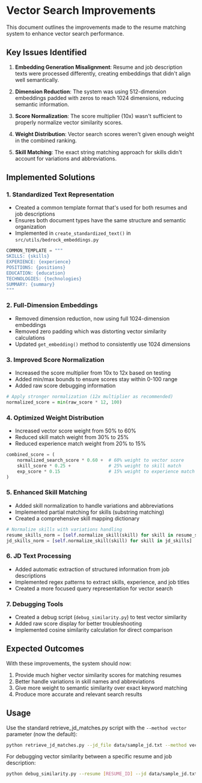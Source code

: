 # Vector Search Improvements

This document outlines the improvements made to the resume matching system to enhance vector search performance.

## Key Issues Identified

1. **Embedding Generation Misalignment**: Resume and job description texts were processed differently, creating embeddings that didn't align well semantically.

2. **Dimension Reduction**: The system was using 512-dimension embeddings padded with zeros to reach 1024 dimensions, reducing semantic information.

3. **Score Normalization**: The score multiplier (10x) wasn't sufficient to properly normalize vector similarity scores.

4. **Weight Distribution**: Vector search scores weren't given enough weight in the combined ranking.

5. **Skill Matching**: The exact string matching approach for skills didn't account for variations and abbreviations.

## Implemented Solutions

### 1. Standardized Text Representation

- Created a common template format that's used for both resumes and job descriptions
- Ensures both document types have the same structure and semantic organization
- Implemented in `create_standardized_text()` in `src/utils/bedrock_embeddings.py`

```python
COMMON_TEMPLATE = """
SKILLS: {skills}
EXPERIENCE: {experience}
POSITIONS: {positions}
EDUCATION: {education}
TECHNOLOGIES: {technologies}
SUMMARY: {summary}
"""
```

### 2. Full-Dimension Embeddings

- Removed dimension reduction, now using full 1024-dimension embeddings
- Removed zero padding which was distorting vector similarity calculations
- Updated `get_embedding()` method to consistently use 1024 dimensions

### 3. Improved Score Normalization

- Increased the score multiplier from 10x to 12x based on testing
- Added min/max bounds to ensure scores stay within 0-100 range
- Added raw score debugging information

```python
# Apply stronger normalization (12x multiplier as recommended)
normalized_score = min(raw_score * 12, 100)
```

### 4. Optimized Weight Distribution

- Increased vector score weight from 50% to 60%
- Reduced skill match weight from 30% to 25%
- Reduced experience match weight from 20% to 15%

```python
combined_score = (
    normalized_search_score * 0.60 +  # 60% weight to vector score
    skill_score * 0.25 +              # 25% weight to skill match
    exp_score * 0.15                  # 15% weight to experience match
)
```

### 5. Enhanced Skill Matching

- Added skill normalization to handle variations and abbreviations
- Implemented partial matching for skills (substring matching)
- Created a comprehensive skill mapping dictionary

```python
# Normalize skills with variations handling
resume_skills_norm = [self.normalize_skill(skill) for skill in resume_skills]
jd_skills_norm = [self.normalize_skill(skill) for skill in jd_skills]
```

### 6. JD Text Processing

- Added automatic extraction of structured information from job descriptions
- Implemented regex patterns to extract skills, experience, and job titles
- Created a more focused query representation for vector search

### 7. Debugging Tools

- Created a debug script (`debug_similarity.py`) to test vector similarity
- Added raw score display for better troubleshooting
- Implemented cosine similarity calculation for direct comparison

## Expected Outcomes

With these improvements, the system should now:

1. Provide much higher vector similarity scores for matching resumes
2. Better handle variations in skill names and abbreviations
3. Give more weight to semantic similarity over exact keyword matching
4. Produce more accurate and relevant search results

## Usage

Use the standard retrieve_jd_matches.py script with the `--method vector` parameter (now the default):

```bash
python retrieve_jd_matches.py --jd_file data/sample_jd.txt --method vector
```

For debugging vector similarity between a specific resume and job description:

```bash
python debug_similarity.py --resume [RESUME_ID] --jd data/sample_jd.txt
``` 